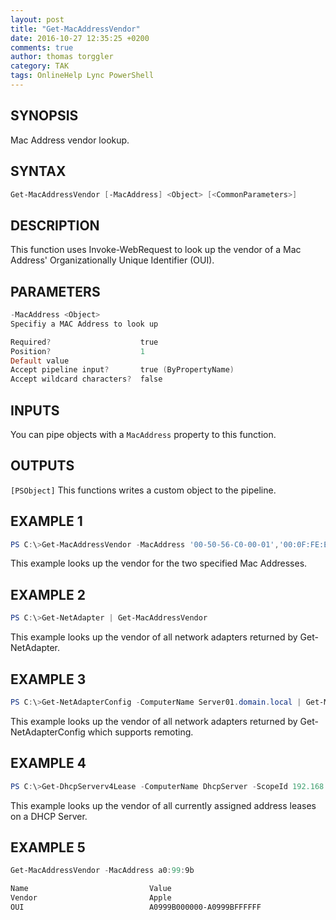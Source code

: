 ```yaml
---
layout: post
title: "Get-MacAddressVendor"
date: 2016-10-27 12:35:25 +0200
comments: true
author: thomas torggler
category: TAK
tags: OnlineHelp Lync PowerShell
---
```


## SYNOPSIS

Mac Address vendor lookup.

<!-- more -->

## SYNTAX

```powershell
Get-MacAddressVendor [-MacAddress] <Object> [<CommonParameters>]
```

## DESCRIPTION

This function uses Invoke-WebRequest to look up the vendor of a Mac Address' Organizationally Unique Identifier (OUI).

## PARAMETERS

```powershell
-MacAddress <Object>
Specifiy a MAC Address to look up

Required?                    true
Position?                    1
Default value
Accept pipeline input?       true (ByPropertyName)
Accept wildcard characters?  false
```

## INPUTS
You can pipe objects with a `MacAddress` property to this function.

## OUTPUTS
`[PSObject]` This functions writes a custom object to the pipeline.

## EXAMPLE 1

```powershell
PS C:\>Get-MacAddressVendor -MacAddress '00-50-56-C0-00-01','00:0F:FE:E8:4F:27'
```

This example looks up the vendor for the two specified Mac Addresses.
 
## EXAMPLE 2

```powershell
PS C:\>Get-NetAdapter | Get-MacAddressVendor
```

This example looks up the vendor of all network adapters returned by Get-NetAdapter.

## EXAMPLE 3

```powershell
PS C:\>Get-NetAdapterConfig -ComputerName Server01.domain.local | Get-MacAddressVendor
```

This example looks up the vendor of all network adapters returned by Get-NetAdapterConfig which supports remoting.

## EXAMPLE 4

```powershell
PS C:\>Get-DhcpServerv4Lease -ComputerName DhcpServer -ScopeId 192.168.1.0 | Get-MacAddressVendor
```

This example looks up the vendor of all currently assigned address leases on a DHCP Server.

## EXAMPLE 5

```powershell
Get-MacAddressVendor -MacAddress a0:99:9b

Name                           Value                                                                                                      ----                           -----                                                                                                      MacAddress                     a0999b                                                                                                     Country                        United States
Vendor                         Apple
OUI                            A0999B000000-A0999BFFFFFF

```
